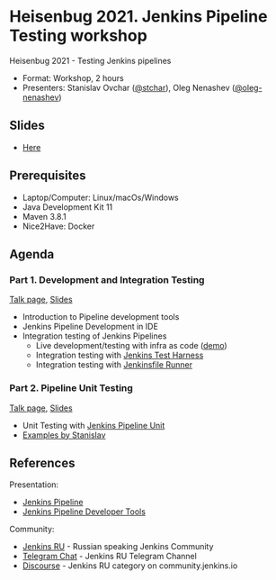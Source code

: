 # Heisenbug 2021. Jenkins Pipeline Testing workshop

Heisenbug 2021 - Testing Jenkins pipelines

* Format: Workshop, 2 hours
* Presenters: Stanislav Ovchar ([@stchar](https://github.com/stchar)), Oleg Nenashev ([@oleg-nenashev](https://github.com/oleg-nenashev))

## Slides

* [Here](https://bit.ly/heisenbug2021-jenkins-pipeline)

## Prerequisites

* Laptop/Computer: Linux/macOs/Windows
* Java Development Kit 11 
* Maven 3.8.1
* Nice2Have: Docker

## Agenda

### Part 1. Development and Integration Testing

[Talk page](https://heisenbug-moscow.ru/en/talks/4igxbxhex59mhyfcyiu4wq/), [Slides](https://bit.ly/heisenbug2021-jenkins-pipeline)

* Introduction to Pipeline development tools
* Jenkins Pipeline Development in IDE
* Integration testing of Jenkins Pipelines
  * Live development/testing with infra as code ([demo](https://github.com/oleg-nenashev/demo-jenkins-config-as-code))
  * Integration testing with [Jenkins Test Harness](https://github.com/jenkinsci/jenkins-test-harness/)
  * Integration testing with [Jenkinsfile Runner](https://github.com/jenkinsci/jenkinsfile-runner)

### Part 2. Pipeline Unit Testing

[Talk page](https://heisenbug-moscow.ru/en/talks/1qxwrmodq9aieobhabel5v/), [Slides](https://docs.google.com/presentation/d/1OMDD9PCPifPiq26K8vj02DaRr2W1Z0SEKTBerx7hd2I/edit#slide=id.p)

* Unit Testing with [Jenkins Pipeline Unit](https://github.com/jenkinsci/JenkinsPipelineUnit)
* [Examples by Stanislav](https://github.com/stchar/JenkinsPipelineUnit/commit/feadb16c3cfa7b92c72a035a9b981f6853955aa6)

## References

Presentation:

* [Jenkins Pipeline](https://www.jenkins.io/doc/book/pipeline/)
* [Jenkins Pipeline Developer Tools](https://www.jenkins.io/doc/book/pipeline/development/)

Community:

* [Jenkins RU](https://jenkins-ru.github.io/) - Russian speaking Jenkins Community
* [Telegram Chat](https://t.me/jenkins_ru) - Jenkins RU Telegram Channel
* [Discourse](https://community.jenkins.io/c/language-groups/jenkins-ru/17) - Jenkins RU category on community.jenkins.io
